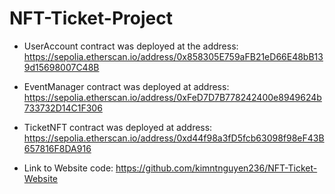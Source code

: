 # NFT-Ticket-Project

- UserAccount contract was deployed at the address: https://sepolia.etherscan.io/address/0x858305E759aFB21eD66E48bB139d15698007C48B
- EventManager contract was deployed at address: https://sepolia.etherscan.io/address/0xFeD7D7B778242400e8949624b733732D14C1F306
- TicketNFT contract was deployed at address: https://sepolia.etherscan.io/address/0xd44f98a3fD5fcb63098f98eF43B657816F8DA916


- Link to Website code: https://github.com/kimntnguyen236/NFT-Ticket-Website
